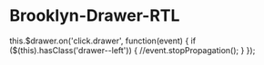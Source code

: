 # Brooklyn-Drawer-RTL

this.$drawer.on('click.drawer', function(event) {
      if ($(this).hasClass('drawer--left')) {
        //event.stopPropagation();
      }
});
